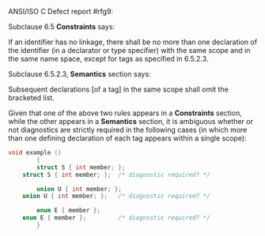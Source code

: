 ANSI/ISO C Defect report #rfg9:

Subclause 6.5 **Constraints** says:

If an identifier has no linkage, there shall be no more than one declaration of
the identifier (in a declarator or type specifier) with the same scope and in
the same name space, except for tags as specified in 6.5.2.3.

Subclause 6.5.2.3, **Semantics** section says:

Subsequent declarations \[of a tag\] in the same scope shall omit the bracketed
list.

Given that one of the above two rules appears in a **Constraints** section,
while the other appears in a **Semantics** section, it is ambiguous whether or
not diagnostics are strictly required in the following cases (in which more than
one defining declaration of each tag appears within a single scope):

```c
void example ()
        {
        struct S { int member; };
 	struct S { int member; };  /* diagnostic required? */

        union U { int member; };
 	union U { int member; };   /* diagnostic required? */

        enum E { member };
 	enum E { member };         /* diagnostic required? */
        }
```
